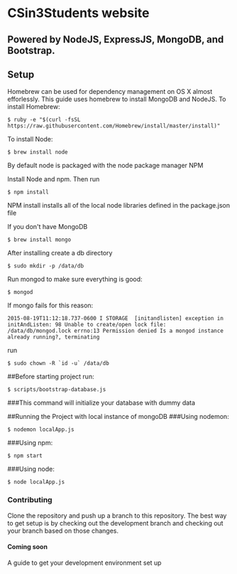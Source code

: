 # CSin3Students website
## Powered by NodeJS, ExpressJS, MongoDB, and Bootstrap.

## Setup

Homebrew can be used for dependency management on OS X almost efforlessly.
This guide uses homebrew to install MongoDB and NodeJS.
To install Homebrew:
```
$ ruby -e "$(curl -fsSL https://raw.githubusercontent.com/Homebrew/install/master/install)"
```
To install Node:
```
$ brew install node
```
By default node is packaged with the node package manager NPM

Install Node and npm. Then run
```
$ npm install
```
NPM install installs all of the local node libraries defined in the package.json file

If you don't have MongoDB
```
$ brew install mongo
```
After installing create a db directory
```
$ sudo mkdir -p /data/db 
```
Run mongod to make sure everything is good:
```
$ mongod
```
If mongo fails for this reason:
```
2015-08-19T11:12:18.737-0600 I STORAGE  [initandlisten] exception in initAndListen: 98 Unable to create/open lock file: /data/db/mongod.lock errno:13 Permission denied Is a mongod instance already running?, terminating
```
run
```
$ sudo chown -R `id -u` /data/db
```
##Before starting project run:
```
$ scripts/bootstrap-database.js
```
###This command will initialize your database with dummy data


##Running the Project with local instance of mongoDB
###Using nodemon:
```
$ nodemon localApp.js
```
###Using npm:
```
$ npm start
```
###Using node:
```
$ node localApp.js
```

### Contributing
Clone the repository and push up a branch to this repository.
The best way to get setup is by checking out the development branch
and checking out your branch based on those changes.

#### Coming soon
A guide to get your development environment set up
